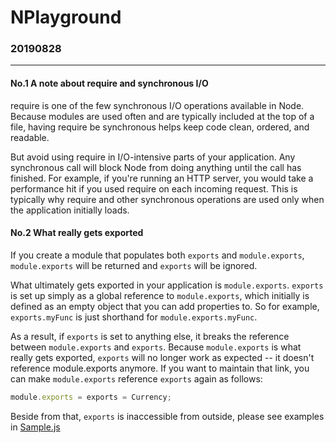 # NPlayground

### 20190828
***
#### No.1 A note about require and synchronous I/O
require is one of the few synchronous I/O operations available in Node. Because modules are used often and are typically included at the top of a file, having require be synchronous helps keep code clean, ordered, and readable.

But avoid using require in I/O-intensive parts of your application. Any synchronous call will block Node from doing anything until the call has finished. For example, if you're running an HTTP server, you would take a performance hit if you used require on each incoming request. This is typically why require and other synchronous operations are used only when the application initially loads.

#### No.2 What really gets exported
If you create a module that populates both `exports` and `module.exports`, `module.exports` will be returned and `exports` will be ignored.

What ultimately gets exported in your application is `module.exports`. `exports` is set up simply as a global reference to `module.exports`, which initially is defined as an empty object that you can add properties to. So for example, `exports.myFunc` is just shorthand for `module.exports.myFunc`.

As a result, if `exports` is set to anything else, it breaks the reference between `module.exports` and `exports`. Because `module.exports` is what really gets exported, `exports` will no longer work as expected -- it doesn't reference module.exports anymore. If you want to maintain that link, you can make `module.exports` reference `exports` again as follows:

```javascript
module.exports = exports = Currency;
```
Beside from that, `exports` is inaccessible from outside, please see examples in [Sample.js](./basics/Sample.js)
